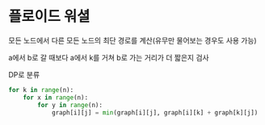 # 플로이드 워셜

모든 노드에서 다른 모든 노드의 최단 경로를 계산(유무만 물어보는 경우도 사용 가능)

a에서 b로 갈 때보다 a에서 k를 거쳐 b로 가는 거리가 더 짧은지 검사

DP로 분류

```py
for k in range(n):
    for x in range(n):
        for y in range(n):
            graph[i][j] = min(graph[i][j], graph[i][k] + graph[k][j])
```

